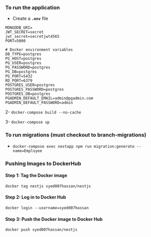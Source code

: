 ### To run the application

- Create a **``` .env ```** file 

```
MONGODB_URI=
JWT_SECRET=secret
jwt_secret=secretjwt4565
PORT=5000

# Docker environment variables
DB_TYPE=postgres
PG_HOST=postgres
PG_USER=postgres
PG_PASSWORD=postgres
PG_DB=postgres
PG_PORT=5432
RD_PORT=6379
POSTGRES_USER=postgres
POSTGRES_PASSWORD=postgres
POSTGRES_DB=postgres
PGADMIN_DEFAULT_EMAIL=admin@pgadmin.com
PGADMIN_DEFAULT_PASSWORD=admin
```

2- `docker-compose build --no-cache`

3- `docker-compose up`

### To run migrations (must checkout to branch-migrations)
- `docker-compose exec nestapp npm run migration:generate --name=Employee`

### Pushing Images to DockerHub
#### Step 1: Tag the Docker image
`docker tag nestjs syed007hassan/nestjs`

#### Step 2: Log in to Docker Hub
`docker login --username=syed007hassan`

#### Step 3: Push the Docker image to Docker Hub
`docker push syed007hassan/nestjs`

